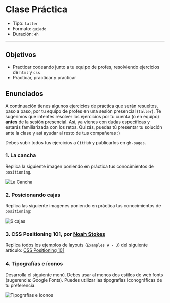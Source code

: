 # Clase Práctica

- Tipo: `taller`
- Formato: `guiado`
- Duración: `4h`

***

## Objetivos

- Practicar codeando junto a tu equipo de profes, resolviendo ejercicios de
  `html` y `css`
- Practicar, practicar y practicar

## Enunciados

A continuación tienes algunos ejercicios de práctica que serán resueltos, paso a
paso, por tu equipo de profes en una sesión presencial (`taller`). Te sugerimos
que intentes resolver los ejercicios por tu cuenta (o en equipo) **antes** de la
sesión presencial. Así, ya vienes con dudas específicas y estarás familiarizada
con los retos. Quizás, puedas tú presentar tu solución ante la clase y así
ayudar al resto de tus compañeras :)

Debes subir todos tus ejercicios a `GitHub` y publicarlos en `gh-pages`.

### 1. La cancha

Replica la siguiente imagen poniendo en práctica tus conocimientos de `positioning`.

![La Cancha](https://fotos.subefotos.com/c8aebc7059f194f164e0c9c3f63421e6o.png)

### 2. Posicionando cajas

Replica las siguiente imagenes poniendo en práctica tus conocimientos de `positioning`:

![6 cajas](https://fotos.subefotos.com/c0a08756744f401530d3eb8bb58c36e3o.png)

### 3. CSS Positioning 101, por [Noah Stokes](https://alistapart.com/author/nstokes)

Replica todos los ejemplos de layouts (`Examples A - J`) del siguiente artículo:
[CSS Positioning 101](https://alistapart.com/article/css-positioning-101)

### 4. Tipografías e íconos

Desarrolla el siguiente menú. Debes usar al menos dos estilos de web fonts
(sugerencia: Google Fonts). Puedes utilizar las tipografías iconográficas de tu
preferencia.

![Tipografías e íconos](https://github.com/Laboratoria/curricula-js/blob/632783f957accef3442934c87cecd254a202f2db/03-interactive-site/00-html-and-css/09-guided-exercises/img-tipo.png?raw=true)
